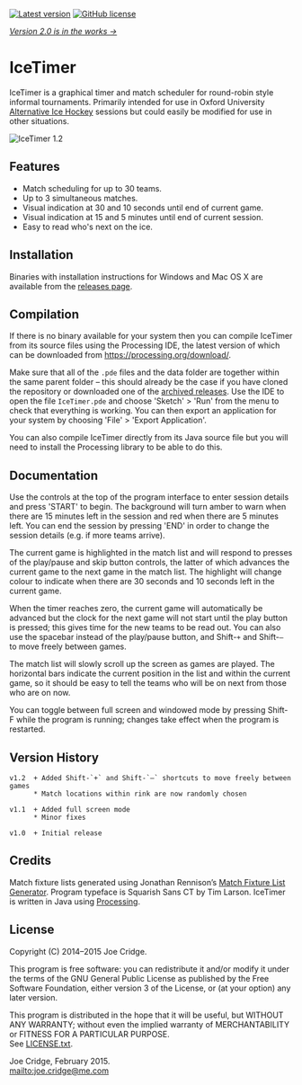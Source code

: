 [![Latest version](https://img.shields.io/badge/latest-v1.2-brightgreen.svg)](https://github.com/joecridge/IceTimer/releases/latest)
[![GitHub license](https://img.shields.io/badge/license-GPLv3-blue.svg)](https://raw.githubusercontent.com/joecridge/IceTimer/master/LICENSE.txt)

[*Version 2.0 is in the works &rarr;*](https://github.com/joecridge/IceTimer2)

IceTimer
========

IceTimer is a graphical timer and match scheduler for round-robin style
informal tournaments. Primarily intended for use in Oxford University
[Alternative Ice Hockey](http://www.oxford-alts.org.uk/) sessions but could
easily be modified for use in other situations.

![IceTimer 1.2](https://cloud.githubusercontent.com/assets/11491479/8140676/b48eda30-1155-11e5-8531-8b88ca420bf7.png)


Features
--------

- Match scheduling for up to 30 teams.
- Up to 3 simultaneous matches.
- Visual indication at 30 and 10 seconds until end of current game.
- Visual indication at 15 and 5 minutes until end of current session.
- Easy to read who's next on the ice.


Installation
------------

Binaries with installation instructions for Windows and Mac OS X are
available from the [releases page](https://github.com/joecridge/IceTimer/releases).


Compilation
-----------

If there is no binary available for your system then you can compile IceTimer
from its source files using the Processing IDE, the latest version of which
can be downloaded from <https://processing.org/download/>.

Make sure that all of the `.pde` files and the data folder are together within
the same parent folder – this should already be the case if you have cloned
the repository or downloaded one of the [archived releases](https://github.com/joecridge/IceTimer/releases).
Use the IDE to open the file `IceTimer.pde` and choose 'Sketch' > 'Run' from
the menu to check that everything is working. You can then export an
application for your system by choosing 'File' > 'Export Application'.

You can also compile IceTimer directly from its Java source file but you will
need to install the Processing library to be able to do this.


Documentation
-------------

Use the controls at the top of the program interface to enter session details
and press 'START' to begin. The background will turn amber to warn when there
are 15 minutes left in the session and red when there are 5 minutes left. You
can end the session by pressing 'END' in order to change the session details
(e.g. if more teams arrive).

The current game is highlighted in the match list and will respond to presses
of the play/pause and skip button controls, the latter of which advances the
current game to the next game in the match list. The highlight will change
colour to indicate when there are 30 seconds and 10 seconds left in the
current game.

When the timer reaches zero, the current game will automatically be advanced
but the clock for the next game will not start until the play button is
pressed; this gives time for the new teams to be read out. You can also use
the spacebar instead of the play/pause button, and Shift-`+` and Shift-`–` to
move freely between games.

The match list will slowly scroll up the screen as games are played. The
horizontal bars indicate the current position in the list and within the
current game, so it should be easy to tell the teams who will be on next from
those who are on now.

You can toggle between full screen and windowed mode by pressing Shift-F while
the program is running; changes take effect when the program is restarted.


Version History
---------------

```
v1.2  + Added Shift-`+` and Shift-`–` shortcuts to move freely between games
      * Match locations within rink are now randomly chosen

v1.1  + Added full screen mode
      * Minor fixes

v1.0  + Initial release
```

Credits
-------

Match fixture lists generated using Jonathan Rennison’s [Match Fixture List
Generator](https://sourceforge.net/projects/matchgen/).
Program typeface is Squarish Sans CT by Tim Larson.
IceTimer is written in Java using [Processing](https://processing.org/).


License
-------

Copyright (C) 2014–2015 Joe Cridge.

This program is free software: you can redistribute it and/or modify it under
the terms of the GNU General Public License as published by the Free Software
Foundation, either version 3 of the License, or (at your option) any later
version.

This program is distributed in the hope that it will be useful, but WITHOUT
ANY WARRANTY; without even the implied warranty of MERCHANTABILITY or FITNESS
FOR A PARTICULAR PURPOSE.  
See [LICENSE.txt](https://github.com/joecridge/IceTimer/blob/master/LICENSE.txt).

Joe Cridge, February 2015.  
<mailto:joe.cridge@me.com>

